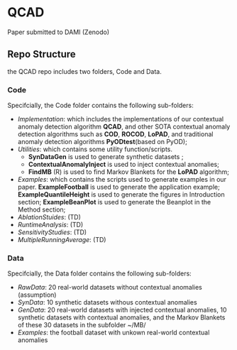 # QCAD
Paper submitted to DAMI (Zenodo)

## Repo Structure

the QCAD repo includes two folders, Code and Data.


### Code
Specifcially, the Code folder contains the following sub-folders:

- *Implementation*: which includes the implementations of our contextual anomaly detection algorithm **QCAD**, and other SOTA contextual anomaly detection algorithms such as **COD**, **ROCOD**, **LoPAD**, and traditional anomaly detection algorithms **PyODtest**(based on PyOD);
- *Utilities*: which contains some utility function/scripts.
  -  **SynDataGen** is used to generate synthetic datasets ;
  -  **ContextualAnomalyInject**  is used to inject contextual anomalies;
  - **FindMB** (R)  is used to find Markov Blankets for the **LoPAD** algorithm;
- *Examples*: which contains the scripts used to generate examples in our paper. **ExampleFootball**  is used to generate the application example; **ExampleQuantileHeight**  is used to generate the figures in Introduction section; **ExampleBeanPlot**  is used to generate the Beanplot in the Method section;
- *AblationStuides*: (TD)
- *RuntimeAnalysis*: (TD)
- *SensitivityStudies*: (TD)
- *MultipleRunningAverage*: (TD)


### Data
Specifcially, the Data folder contains the following sub-folders:

- *RawData*: 20 real-world datasets without contextual anomalies (assumption)
- *SynData*: 10 synthetic datasets withous contextual anomalies
- *GenData*: 20 real-world datasets with injected contextual anomalies, 10 synthetic datasets with contextual anomalies, and the Markov Blankets of these 30 datasets in the subfolder ~/MB/
- *Examples*: the football dataset with unkown real-world contextual anomalies
